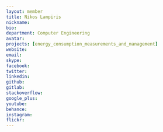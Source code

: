 ```yaml
---
layout: member
title: Nikos Lampiris
nickname:
bio:
department: Computer Engineering
avatar:
projects: [energy_consumption_measurements_and_management]
website:
email:
skype:
facebook:
twitter:
linkedin:
github:
gitlab:
stackoverflow:
google_plus:
youtube:
behance:
instagram:
flickr:
---
```

